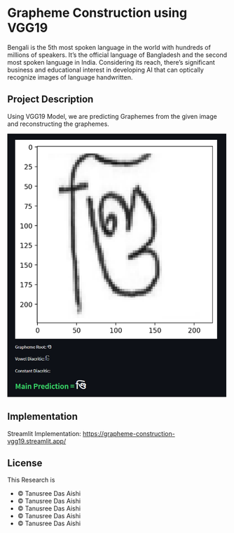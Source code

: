 # Grapheme Construction using VGG19

Bengali is the 5th most spoken language in the world with hundreds of millions of speakers. It’s the official language of Bangladesh and the second most spoken language in India. Considering its reach, there’s significant business and educational interest in developing AI that can optically recognize images of language handwritten.

## Project Description
Using VGG19 Model, we are predicting Graphemes from the given image and reconstructing the graphemes.

<img src="https://github.com/samanjoy2/vgg19_grapheme_construction/blob/main/Capture.PNG?raw=true" width="500"/>

## Implementation

Streamlit Implementation: https://grapheme-construction-vgg19.streamlit.app/

## License

This Research is
- © Tanusree Das Aishi
- © Tanusree Das Aishi
- © Tanusree Das Aishi
- © Tanusree Das Aishi
- © Tanusree Das Aishi
